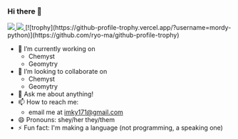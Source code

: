 ### Hi there 👋

<a href="https://github.com/anuraghazra/github-readme-stats">
  <img src="https://github-readme-stats.vercel.app/api?username=mordy-python&show_icons=true&theme=vue-dark" />
</a>
<a href="https://github.com/anuraghazra/github-readme-stats">
  <img src="https://github-readme-stats.vercel.app/api/top-langs/?username=mordy-python&layout=compact" />
</a>
[![trophy](https://github-profile-trophy.vercel.app/?username=mordy-python)](https://github.com/ryo-ma/github-profile-trophy)
<br>

- 🔭 I’m currently working on 
    - Chemyst
    - Geomytry
- 👯 I’m looking to collaborate on
  - Chemyst
   - Geomytry
- 💬 Ask me about anything!
- 📫 How to reach me: 
   - email me at [imky171@gmail.com](mailto:imky171@gmail.com)
- 😄 Pronouns: shey/her they/them
- ⚡ Fun fact: I'm making a language (not programming, a speaking one)
